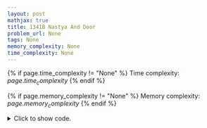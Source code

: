 ```yaml
---
layout: post
mathjax: true
title: 1341B Nastya And Door
problem_url: None
tags: None
memory_complexity: None
time_complexity: None
---
```




{% if page.time_complexity != "None" %}
Time complexity: ${{ page.time_complexity }}$
{% endif %}

{% if page.memory_complexity != "None" %}
Memory complexity: ${{ page.memory_complexity }}$
{% endif %}

<details>
<summary>
<p style="display:inline">Click to show code.</p>
</summary>
```cpp
{% raw %}
using namespace std;
using ll = long long;
const int NMAX = 2 * 1e5 + 11;
int peaks[NMAX];
int a[NMAX];
int n, k;
int main(void)
{
    int t, maxpeaks, pos, cur;
    cin >> t;
    while (t--)
    {
        cin >> n >> k;
        for (int i = 0; i < n; ++i)
            cin >> a[i];
        peaks[0] = 0;
        for (int i = 1; i < (n - 1); ++i)
        {
            peaks[i] = peaks[i - 1];
            if (a[i - 1] < a[i] and a[i] > a[i + 1])
                ++peaks[i];
        }
        peaks[n - 1] = peaks[n - 2];
        pos = 0;
        maxpeaks = 0;
        for (int i = n - 1; (i - k + 1) >= 0; --i)
        {
            cur = peaks[i - 1] - peaks[i - k + 1];
            if (cur >= maxpeaks)
            {
                maxpeaks = cur;
                pos = i - k + 1;
            }
        }
        cout << maxpeaks + 1 << " " << pos + 1 << endl;
    }
}

{% endraw %}
```
</details>

